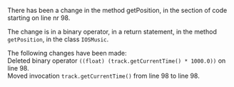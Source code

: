 There has been a change in the method getPosition, in the section of code starting on line nr 98.
  
The change is in a binary operator, in a return statement, in the method ```getPosition```, in the class ```IOSMusic```.
  
The following changes have been made:  
Deleted binary operator ```((float) (track.getCurrentTime() * 1000.0))``` on line 98.  
Moved invocation ```track.getCurrentTime()``` from line 98 to line 98.  
